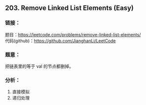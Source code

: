 ## 203. Remove Linked List Elements (Easy)

### **链接**：
题目：https://leetcode.com/problems/remove-linked-list-elements/  
代码(github)：https://github.com/JianghanLi/LeetCode

### **题意**：
把链表里的等于 val 的节点都删掉。

### **分析**：

1. 直接模拟
2. 递归处理

